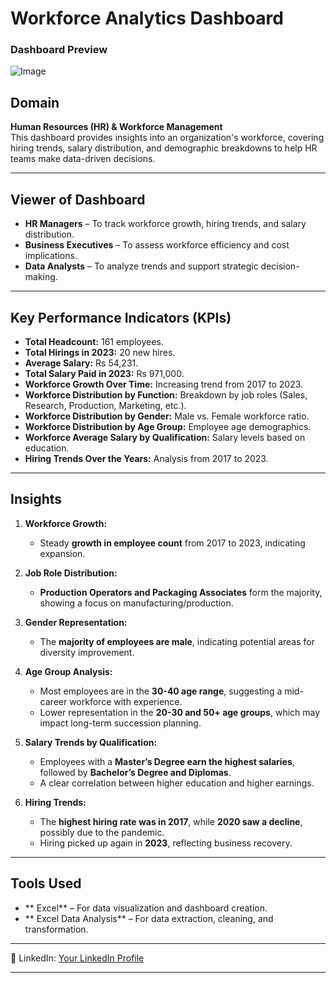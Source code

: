 #  Workforce Analytics Dashboard

### Dashboard Preview

![Image](https://github.com/user-attachments/assets/97bfff11-c065-4ea2-a79b-1ea3503a0c35)  

##  Domain
**Human Resources (HR) & Workforce Management**  
This dashboard provides insights into an organization's workforce, covering hiring trends, salary distribution, and demographic breakdowns to help HR teams make data-driven decisions.

---

##  Viewer of Dashboard
- **HR Managers** – To track workforce growth, hiring trends, and salary distribution.  
- **Business Executives** – To assess workforce efficiency and cost implications.  
- **Data Analysts** – To analyze trends and support strategic decision-making.  

---

##  Key Performance Indicators (KPIs)
- **Total Headcount:** 161 employees.
- **Total Hirings in 2023:** 20 new hires.
- **Average Salary:** Rs 54,231.
- **Total Salary Paid in 2023:** Rs 971,000.
- **Workforce Growth Over Time:** Increasing trend from 2017 to 2023.
- **Workforce Distribution by Function:** Breakdown by job roles (Sales, Research, Production, Marketing, etc.).
- **Workforce Distribution by Gender:** Male vs. Female workforce ratio.
- **Workforce Distribution by Age Group:** Employee age demographics.
- **Workforce Average Salary by Qualification:** Salary levels based on education.
- **Hiring Trends Over the Years:** Analysis from 2017 to 2023.

---

##  Insights
1. **Workforce Growth:**
   - Steady **growth in employee count** from 2017 to 2023, indicating expansion.

2. **Job Role Distribution:**
   - **Production Operators and Packaging Associates** form the majority, showing a focus on manufacturing/production.

3. **Gender Representation:**
   - The **majority of employees are male**, indicating potential areas for diversity improvement.

4. **Age Group Analysis:**
   - Most employees are in the **30-40 age range**, suggesting a mid-career workforce with experience.
   - Lower representation in the **20-30 and 50+ age groups**, which may impact long-term succession planning.

5. **Salary Trends by Qualification:**
   - Employees with a **Master’s Degree earn the highest salaries**, followed by **Bachelor’s Degree and Diplomas**.
   - A clear correlation between higher education and higher earnings.

6. **Hiring Trends:**
   - The **highest hiring rate was in 2017**, while **2020 saw a decline**, possibly due to the pandemic.
   - Hiring picked up again in **2023**, reflecting business recovery.

---

##  Tools Used
- ** Excel** – For data visualization and dashboard creation.
- ** Excel Data Analysis** – For data extraction, cleaning, and transformation.

---

 
💼 LinkedIn: [Your LinkedIn Profile](https://linkedin.com/in/wajahatsiddique)  

---



